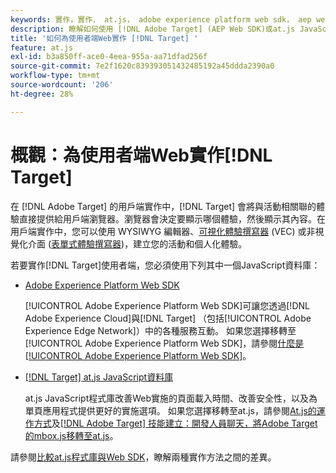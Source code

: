 ```yaml
---
keywords: 實作，實作， at.js， adobe experience platform web sdk， aep web sdk
description: 瞭解如何使用 [!DNL Adobe Target] (AEP Web SDK)或at.js JavaScript資料庫為使用者端Web實作 [!DNL Adobe Experience Platform Web SDK] 。
title: '如何為使用者端Web實作 [!DNL Target] '
feature: at.js
exl-id: b3a850ff-ace0-4eea-955a-aa71dfad256f
source-git-commit: 7e2f1620c839393051432485192a45ddda2390a0
workflow-type: tm+mt
source-wordcount: '206'
ht-degree: 28%

---
```


# 概觀：為使用者端Web實作[!DNL Target]

在 [!DNL Adobe Target] 的用戶端實作中，[!DNL Target] 會將與活動相關聯的體驗直接提供給用戶端瀏覽器。瀏覽器會決定要顯示哪個體驗，然後顯示其內容。在用戶端實作中，您可以使用 WYSIWYG 編輯器、[可視化體驗撰寫器](https://experienceleague.adobe.com/docs/target/using/experiences/vec/visual-experience-composer.html) (VEC) 或非視覺化介面 ([表單式體驗撰寫器](https://experienceleague.adobe.com/docs/target/using/experiences/form-experience-composer.html))，建立您的活動和個人化體驗。

若要實作[!DNL Target]使用者端，您必須使用下列其中一個JavaScript資料庫：

* [Adobe Experience Platform Web SDK](/help/dev/implement/client-side/aep-web-sdk/aep-web-sdk-overview.md)

  [!UICONTROL Adobe Experience Platform Web SDK]可讓您透過[!DNL Adobe Experience Cloud]與[!DNL Target] （包括[!UICONTROL Adobe Experience Edge Network]）中的各種服務互動。 如果您選擇移轉至[!UICONTROL Adobe Experience Platform Web SDK]，請參閱[什麼是[!UICONTROL Adobe Experience Platform Web SDK]](/help/dev/implement/client-side/aep-web-sdk/aep-web-sdk-overview.md)。

* [[!DNL Target] at.js JavaScript資料庫](/help/dev/implement/client-side/atjs/how-atjs-works/how-atjs-works.md)

  at.js JavaScript程式庫改善Web實施的頁面載入時間、改善安全性，以及為單頁應用程式提供更好的實施選項。 如果您選擇移轉至at.js，請參閱[At.js的運作方式](/help/dev/implement/client-side/atjs/how-atjs-works/overview.md)及[[!DNL Adobe Target] 技能建立：開發人員聊天，將Adobe Target的mbox.js移轉至at.js](https://seminars.adobeconnect.com/ptdo6mfo6qn6/?proto=true)。


請參閱[比較at.js程式庫與Web SDK](/help/dev/implement/client-side/aep-web-sdk/web-sdk-atjs-comparison.md)，瞭解兩種實作方法之間的差異。